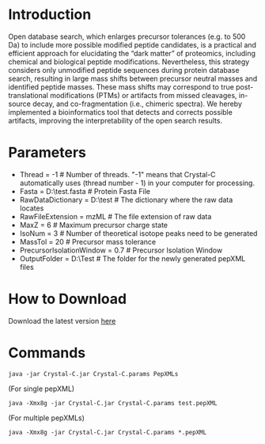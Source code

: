 
# Introduction
Open database search, which enlarges precursor tolerances (e.g. to 500 Da) to include more possible modified peptide candidates, is a practical and efficient approach for elucidating the “dark matter” of proteomics, including chemical and biological peptide modifications. Nevertheless, this strategy considers only unmodified peptide sequences during protein database search, resulting in large mass shifts between precursor neutral masses and identified peptide masses. These mass shifts may correspond to true post-translational modifications (PTMs) or artifacts from missed cleavages, in-source decay, and co-fragmentation (i.e., chimeric spectra). We hereby implemented a bioinformatics tool that detects and corrects possible artifacts, improving the interpretability of the open search results.


# Parameters
* Thread = -1   # Number of threads. "-1" means that Crystal-C automatically uses (thread number - 1) in your computer for processing.
* Fasta = D:\test.fasta   # Protein Fasta File
* RawDataDictionary = D:\test   # The dictionary where the raw data locates
* RawFileExtension = mzML   # The file extension of raw data
* MaxZ = 6   # Maximum precursor charge state
* IsoNum = 3   # Number of theoretical isotope peaks need to be generated
* MassTol = 20   # Precursor mass tolerance
* PrecursorIsolationWindow = 0.7   # Precursor Isolation Window 
* OutputFolder = D:\Test   # The folder for the newly generated pepXML files


# How to Download
Download the latest version [here](https://github.com/Nesvilab/Crystal-C/releases/latest)


# Commands
`java -jar Crystal-C.jar Crystal-C.params PepXMLs`

(For single pepXML)

`java -Xmx8g -jar Crystal-C.jar Crystal-C.params test.pepXML`

(For multiple pepXMLs)

`java -Xmx8g -jar Crystal-C.jar Crystal-C.params *.pepXML`
